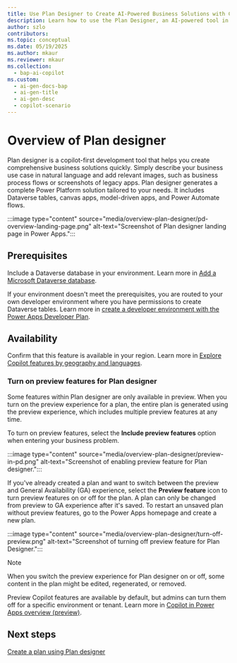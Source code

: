```yaml
---
title: Use Plan Designer to Create AI-Powered Business Solutions with Copilot
description: Learn how to use the Plan Designer, an AI-powered tool in Power Platform, to create comprehensive business solutions.
author: szlo
contributors:
ms.topic: conceptual
ms.date: 05/19/2025
ms.author: mkaur
ms.reviewer: mkaur
ms.collection:
  - bap-ai-copilot
ms.custom:
  - ai-gen-docs-bap
  - ai-gen-title
  - ai-gen-desc
  - copilot-scenario
---
```


# Overview of Plan designer

Plan designer is a copilot-first development tool that helps you create comprehensive business solutions quickly. Simply describe your business use case in natural language and add relevant images, such as business process flows or screenshots of legacy apps. Plan designer generates a complete Power Platform solution tailored to your needs. It includes Dataverse tables, canvas apps, model-driven apps, and Power Automate flows.

:::image type="content" source="media/overview-plan-designer/pd-overview-landing-page.png" alt-text="Screenshot of Plan designer landing page in Power Apps.":::

## Prerequisites

Include a Dataverse database in your environment. Learn more in [Add a Microsoft Dataverse database](/power-platform/admin/create-database).

If your environment doesn't meet the prerequisites, you are routed to your own developer environment where you have permissions to create Dataverse tables. Learn more in [create a developer environment with the Power Apps Developer Plan](/power-platform/developer/create-developer-environment).

## Availability

Confirm that this feature is available in your region. Learn more in [Explore Copilot features by geography and languages](https://releaseplans.microsoft.com/availability-reports/?report=copilotfeaturereport).

### Turn on preview features for Plan designer

Some features within Plan designer are only available in preview. When you turn on the preview experience for a plan, the entire plan is generated using the preview experience, which includes multiple preview features at any time.

To turn on preview features, select the **Include preview features** option when entering your business problem.

:::image type="content" source="media/overview-plan-designer/preview-in-pd.png" alt-text="Screenshot of enabling preview feature for Plan designer.":::


If you've already created a plan and want to switch between the preview and General Availability (GA) experience, select the **Preview feature** icon to turn preview features on or off for the plan. A plan can only be changed from preview to GA experience after it's saved. To restart an unsaved plan without preview features, go to the Power Apps homepage and create a new plan.

:::image type="content" source="media/overview-plan-designer/turn-off-preview.png" alt-text="Screenshot of turning off preview feature for Plan Designer.":::

> [!NOTE]
> When you switch the preview experience for Plan designer on or off, some content in the plan might be edited, regenerated, or removed.

Preview Copilot features are available by default, but admins can turn them off for a specific environment or tenant. Learn more in [Copilot in Power Apps overview (preview)](../canvas-apps/ai-overview.md#disable-copilot-in-power-apps).


## Next steps

[Create a plan using Plan designer](create-plan.md)
